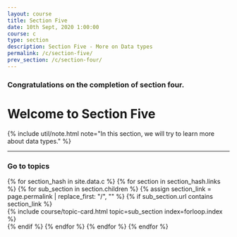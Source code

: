 ```yaml
---
layout: course
title: Section Five
date: 10th Sept, 2020 1:00:00
course: c
type: section
description: Section Five - More on Data types
permalink: /c/section-five/
prev_section: /c/section-four/
---
```


### Congratulations on the completion of section four.

# Welcome to Section Five

{% include util/note.html
    note="In this section, we will try to learn more about data types."
%}


<div class="section-index">
  <hr class="panel-line">

  <div class="container-fluid mt-4">
    <div class="row">
      <div class="col-md-12">
        <h3 class="mt-1">Go to topics</h3>
      </div>
    </div>
    <div class="row">
      {% for section_hash in site.data.c %}
        {% for section in section_hash.links %}
          {% for sub_section in section.children %}
            {% assign section_link = page.permalink | replace_first: "/", "" %}
            {% if sub_section.url contains section_link %}
              <div class="col-md-6">
                {% include course/topic-card.html
                            topic=sub_section index=forloop.index %}
              </div>
            {% endif %}
          {% endfor %}
        {% endfor %}
      {% endfor %}
    </div>
  </div>
</div>
